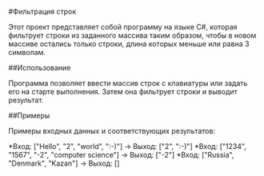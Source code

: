 #Фильтрация строк

Этот проект представляет собой программу на языке C#, которая фильтрует строки из заданного массива таким образом, чтобы в новом массиве остались только строки, длина которых меньше или равна 3 символам.

##Использование

Программа позволяет ввести массив строк с клавиатуры или задать его на старте выполнения. Затем она фильтрует строки и выводит результат.

##Примеры

Примеры входных данных и соответствующих результатов:

*Вход: ["Hello", "2", "world", ":-)"] → Выход: ["2", ":-)"]
*Вход: ["1234", "1567", "-2", "computer science"] → Выход: ["-2"]
*Вход: ["Russia", "Denmark", "Kazan"] → Выход: []
 
